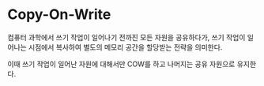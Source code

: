 # Copy-On-Write

컴퓨터 과학에서 쓰기 작업이 일어나기 전까진 모든 자원을 공유하다가, 쓰기 작업이 일어나는 시점에서 복사하여 별도의 메모리 공간을 할당받는 전략을 의미한다.

이때 쓰기 작업이 일어난 자원에 대해서만 COW를 하고 나머지는 공유 자원으로 유지한다.